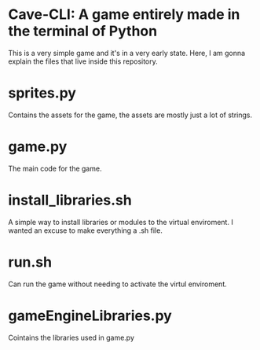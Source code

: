 # Cave-CLI: A game entirely made in the terminal of Python

This is a very simple game and it's in a very early state.
Here, I am gonna explain the files that live inside this repository.

# sprites.py

Contains the assets for the game, the assets are mostly just a lot
of strings.

# game.py

The main code for the game.

# install_libraries.sh

A simple way to install libraries or modules to the virtual enviroment. I wanted an excuse to make everything a .sh file.

# run.sh

Can run the game without needing to activate the virtul enviroment.

# gameEngineLibraries.py

Cointains the libraries used in game.py